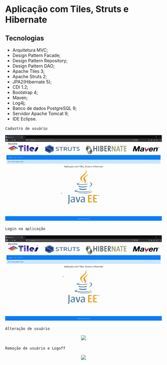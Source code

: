 # Aplicação com Tiles, Struts e Hibernate

## Tecnologias

* Arquitetura MVC;
* Design Pattern Facade;
* Design Pattern Repository;
* Design Pattern DAO;
* Apache Tiles 3;
* Apache Struts 2;
* JPA2(Hibernate 5);
* CDI 1.2;
* Bootstrap 4;
* Maven;
* Log4j;
* Banco de dados PostgreSQL 9;
* Servidor Apache Tomcat 9;
* IDE Eclipse.

```
Cadastro de usuário
```
<p align="center">
  <img width="800" src="https://github.com/marcosabreu39/AplicacaoTilesStrutsHibernate/blob/master/src/main/webapp/frontend/extras/AppTilesStrutsHbnt_cadastro.gif">
</p>

```
Login na aplicação
```
<p align="center">
  <img width="800" src="https://github.com/marcosabreu39/AplicacaoTilesStrutsHibernate/blob/master/src/main/webapp/frontend/extras/AppTilesStrutsHbnt_login.gif">
</p>

```
Alteração de usuário
```
<p align="center">
  <img width="800" src="https://github.com/marcosabreu39/AplicacaoTilesStrutsHibernate/blob/master/src/main/webapp/frontend/extras/AppTilesStrutsHbnt_alterar.gif">
</p>

```
Remoção de usuário e Logoff
```
<p align="center">
  <img width="800" src="https://github.com/marcosabreu39/AplicacaoTilesStrutsHibernate/blob/master/src/main/webapp/frontend/extras/AppTilesStrutsHbnt_remover_logoff.gif">
</p>
